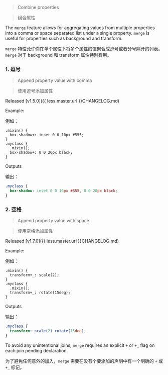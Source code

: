 > Combine properties

> 组合属性

The `merge` feature allows for aggregating values from multiple properties into a comma or space separated list under a single property. `merge` is useful for properties such as background and transform.

`merge` 特性允许你在单个属性下将多个属性的值聚合成逗号或者分号隔开的列表。`merge` 对于  background 和 transform 属性特别有用。

### 1. 逗号

> Append property value with comma

> 使用逗号添加属性

Released [v1.5.0]({{ less.master.url }}CHANGELOG.md)

Example:

例如：

```less
.mixin() {
  box-shadow+: inset 0 0 10px #555;
}
.myclass {
  .mixin();
  box-shadow+: 0 0 20px black;
}
```

Outputs

输出：

```css
.myclass {
  box-shadow: inset 0 0 10px #555, 0 0 20px black;
}
```

### 2. 空格

> Append property value with space

> 使用空格添加属性

Released [v1.7.0]({{ less.master.url }}CHANGELOG.md)

Example:

例如：

```less
.mixin() {
  transform+_: scale(2);
}
.myclass {
  .mixin();
  transform+_: rotate(15deg);
}
```

Outputs

输出：

```css
.myclass {
  transform: scale(2) rotate(15deg);
}
```

To avoid any unintentional joins, `merge` requires an explicit `+` or `+_` flag on each join pending declaration.

为了避免任何意外的加入，`merge` 需要在没有个要添加的声明中有一个明确的 `+` 或 `+_` 标记。